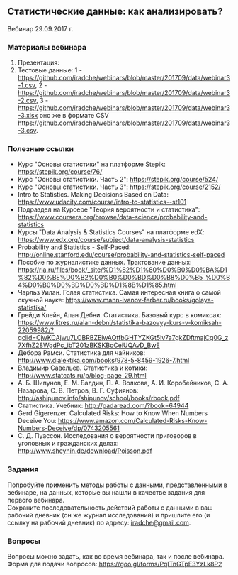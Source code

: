 ## Статистические данные: как анализировать?
Вебинар 29.09.2017 г.  

### Материалы вебинара
1. Презентация:      
2. Тестовые данные: 1 - https://github.com/iradche/webinars/blob/master/201709/data/webinar3-1.csv, 2 - https://github.com/iradche/webinars/blob/master/201709/data/webinar3-2.csv, 3 - https://github.com/iradche/webinars/blob/master/201709/data/webinar3-3.xlsx оно же в формате CSV https://github.com/iradche/webinars/blob/master/201709/data/webinar3-3.csv.      



###  Полезные ссылки
* Курс "Основы статистики" на платформе Stepik: https://stepik.org/course/76/          
* Курс "Основы статистики. Часть 2": https://stepik.org/course/524/        
* Курс "Основы статистики. Часть 3": https://stepik.org/course/2152/     
* Intro to Statistics. Making Decisions Based on Data: https://www.udacity.com/course/intro-to-statistics--st101     
* Подраздел на Курсере "Теория вероятности и статистика": https://www.coursera.org/browse/data-science/probability-and-statistics      
* Курсы "Data Analysis & Statistics Courses" на платформе edX: https://www.edx.org/course/subject/data-analysis-statistics     
* Probability and Statistics - Self-Paced: http://online.stanford.edu/course/probability-and-statistics-self-paced     
* Пособие по журналистике данных. Трактование данных: https://ria.ru/files/book/_site/%D1%82%D1%80%D0%B0%D0%BA%D1%82%D0%BE%D0%B2%D0%B0%D0%BD%D0%B8%D0%B5_%D0%B4%D0%B0%D0%BD%D0%BD%D1%8B%D1%85.html     
* Чарльз Уилан. Голая статистика. Самая интересная книга о самой скучной науке: https://www.mann-ivanov-ferber.ru/books/golaya-statistika/    
* Грейди Клейн, Алан Дебни. Статистика. Базовый курс в комиксах: https://www.litres.ru/alan-debni/statistika-bazovyy-kurs-v-komiksah-22059982/?gclid=CjwKCAjwu7LOBRBZEiwAQtfbGHTYZKGt5lv7a7gkZDftmajCg0G_z7XfhZ28WgdPc_ibT201zBKSKBoCeiUQAvD_BwE    
* Дебора Рамси. Статистика для чайников: http://www.dialektika.com/books/978-5-8459-1926-7.html     
* Владимир Савельев. Статистика и котики: http://www.statcats.ru/p/blog-page_29.html     
* А. Б. Шипунов, Е. М. Балдин, П. А. Волкова, А. И. Коробейников,
С. А. Назарова, С. В. Петров, В. Г. Суфиянов: http://ashipunov.info/shipunov/school/books/rbook.pdf     
* Статистика. Учебник: http://padaread.com/?book=64944     
* Gerd Gigerenzer. Calculated Risks: How to Know When Numbers Deceive You: https://www.amazon.com/Calculated-Risks-Know-Numbers-Deceive/dp/0743205561      
* С. Д. Пуассон. Исследования о вероятности приговоров в уголовных и гражданских делах: http://www.sheynin.de/download/Poisson.pdf      


### Задания 
Попробуйте применить методы работы с данными, представленными в вебинаре, на данных, которые вы нашли в качестве задания для первого вебинара.      
Сохраните последовательность действий работы с данными в ваш рабочий дневник (он же журнал исследований) и пришлите его (и ссылку на рабочий дневник) по адресу: iradche@gmail.com.      
    
       
### Вопросы 

Вопросы можно задать, как во время вебинара, так и после вебинара.
Форма для подачи вопросов: https://goo.gl/forms/PqITnGTpE3YzLk8P2      
